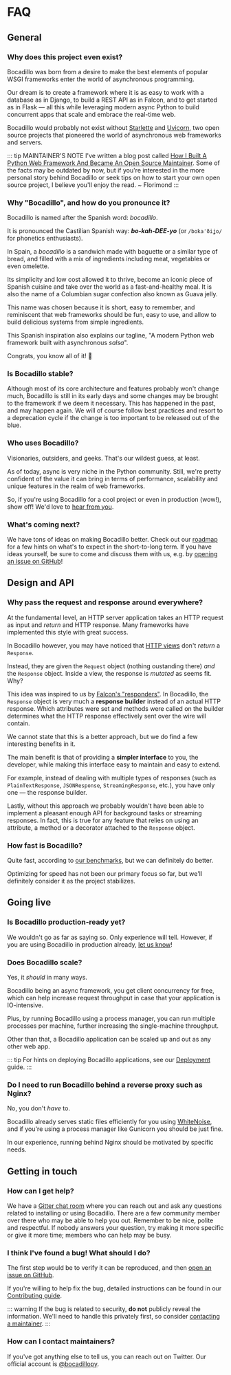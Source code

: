 # FAQ

## General

### Why does this project even exist?

Bocadillo was born from a desire to make the best elements of popular WSGI frameworks enter the world of asynchronous programming.

Our dream is to create a framework where it is as easy to work with a database as in Django, to build a REST API as in Falcon, and to get started as in Flask — all this while leveraging modern async Python to build concurrent apps that scale and embrace the real-time web.

Bocadillo would probably not exist without [Starlette][starlette] and [Uvicorn][uvicorn], two open source projects that pioneered the world of asynchronous web frameworks and servers.

[starlette]: https://www.starlette.io
[uvicorn]: https://www.uvicorn.org

::: tip MAINTAINER'S NOTE
I've written a blog post called [How I Built A Python Web Framework And Became An Open Source Maintainer](https://blog.florimondmanca.com/how-i-built-a-web-framework-and-became-an-open-source-maintainer). Some of the facts may be outdated by now, but if you're interested in the more personal story behind Bocadillo or seek tips on how to start your own open source project, I believe you'll enjoy the read. ~ Florimond
:::

### Why "Bocadillo", and how do you pronounce it?

Bocadillo is named after the Spanish word: *bocadillo*.

It is pronounced the Castilian Spanish way: _**bo-kah-DEE-yo**_ (or `/bokaˈðiʝo/` for phonetics enthusiasts).

In Spain, a *bocadillo* is a sandwich made with baguette or a similar type of bread, and filled with a mix of ingredients including meat, vegetables or even omelette.

Its simplicity and low cost allowed it to thrive, become an iconic piece of Spanish cuisine and take over the world as a fast-and-healthy meal. It is also the name of a Columbian sugar confection also known as Guava jelly.

This name was chosen because it is short, easy to remember, and reminiscent that web frameworks should be fun, easy to use, and allow to build delicious systems from simple ingredients.

This Spanish inspiration also explains our tagline, "A modern Python web framework built with asynchronous *salsa*".

Congrats, you know all of it! 🎉

### Is Bocadillo stable?

Although most of its core architecture and features probably won't change much, Bocadillo is still in its early days and some changes may be brought to the framework if we deem it necessary. This has happened in the past, and may happen again. We will of course follow best practices and resort to a deprecation cycle if the change is too important to be released out of the blue.

### Who uses Bocadillo?

Visionaries, outsiders, and geeks. That's our wildest guess, at least.

As of today, async is very niche in the Python community. Still, we're pretty confident of the value it can bring in terms of performance, scalability and unique features in the realm of web frameworks.

So, if you're using Bocadillo for a cool project or even in production (wow!), show off! We'd love to [hear from you][contact-maintainers].

### What's coming next?

We have tons of ideas on making Bocadillo better. Check out our [roadmap] for a few hints on what's to expect in the short-to-long term. If you have ideas yourself, be sure to come and discuss them with us, e.g. by [opening an issue on GitHub][github-issues]!

[roadmap]: https://github.com/bocadilloproject/bocadillo/blob/master/ROADMAP.md

## Design and API

### Why pass the request and response around everywhere?

At the fundamental level, an HTTP server application takes an HTTP request as input and *return* and HTTP response. Many frameworks have implemented this style with great success.

In Bocadillo however, you may have noticed that [HTTP views][http-views] don't *return* a `Response`.

[http-views]: ../guides/http/views.md

Instead, they are given the `Request` object (nothing oustanding there) *and* the `Response` object. Inside a view, the response is *mutated* as seems fit. Why?

This idea was inspired to us by [Falcon's "responders"][falcon-responders]. In Bocadillo, the `Response` object is very much a **response builder** instead of an actual HTTP response. Which attributes were set and methods were called on the builder determines what the HTTP response effectively sent over the wire will contain.

[falcon-responders]: https://falcon.readthedocs.io/en/stable/user/tutorial.html#creating-resources

We cannot state that this is a better approach, but we do find a few interesting benefits in it.

The main benefit is that of providing a **simpler interface** to you, the developer, while making this interface easy to maintain and easy to extend.

For example, instead of dealing with multiple types of responses (such as `PlainTextResponse`, `JSONResponse`, `StreamingResponse`, etc.), you have only one — the response builder.

Lastly, without this approach we probably wouldn't have been able to implement a pleasant enough API for background tasks or streaming responses. In fact, this is true for any feature that relies on using an attribute, a method or a decorator attached to the `Response` object.

### How fast is Bocadillo?

Quite fast, according to [our benchmarks][benchmarks], but we can definitely do better.

[benchmarks]: https://github.com/bocadilloproject/benchmarks

Optimizing for speed has not been our primary focus so far, but we'll definitely consider it as the project stabilizes.

## Going live

### Is Bocadillo production-ready yet?

We wouldn't go as far as saying so. Only experience will tell. However, if you are using Bocadillo in production already, [let us know][contact-maintainers]!

### Does Bocadillo scale?

Yes, it *should* in many ways.

Bocadillo being an async framework, you get client concurrency for free, which can help increase request throughput in case that your application is IO-intensive.

Plus, by running Bocadillo using a process manager, you can run multiple processes per machine, further increasing the single-machine throughput.

Other than that, a Bocadillo application can be scaled up and out as any other web app.

::: tip
For hints on deploying Bocadillo applications, see our [Deployment](../discussions/deployment.md) guide.
:::

### Do I need to run Bocadillo behind a reverse proxy such as Nginx?

No, you don't *have* to.

Bocadillo already serves static files efficiently for you using [WhiteNoise](http://whitenoise.evans.io/en/stable/), and if you're using a process manager like Gunicorn you should be just fine.

In our experience, running behind Nginx should be motivated by specific needs.

## Getting in touch

### How can I get help?

We have a [Gitter chat room][gitter] where you can reach out and ask any questions related to installing or using Bocadillo. There are a few community member over there who may be able to help you out. Remember to be nice, polite and respectful. If nobody answers your question, try making it more specific or give it more time; members who can help may be busy.

[gitter]: https://gitter.im/bocadilloproject/bocadillo

### I think I've found a bug! What should I do?

The first step would be to verify it can be reproduced, and then [open an issue on GitHub][github-issues].

If you're willing to help fix the bug, detailed instructions can be found in our [Contributing guide][contributing].

[contributing]: https://github.com/bocadilloproject/bocadillo/blob/master/CONTRIBUTING.md

::: warning
If the bug is related to security, **do not** publicly reveal the information. We'll need to handle this privately first, so consider [contacting a maintainer][contact-maintainers].
:::

### How can I contact maintainers?

If you've got anything else to tell us, you can reach out on Twitter. Our official account is [@bocadillopy].

[@bocadillopy]: https://twitter.com/bocadillopy
[contact-maintainers]: #how-can-i-contact-maintainers
[github-issues]: https://github.com/bocadilloproject/bocadillo/issues/new/choose
